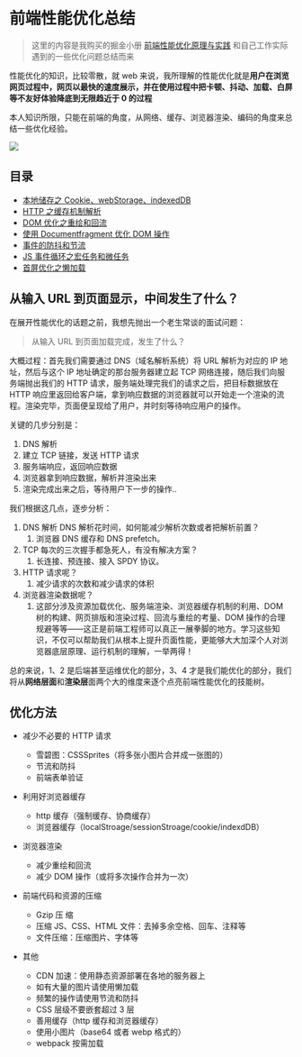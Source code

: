 # 前端性能优化总结

> 这里的内容是我购买的掘金小册 [前端性能优化原理与实践](https://juejin.im/book/6844733750048210957/section/6844733750031417352) 和自己工作实际遇到的一些优化问题总结而来

性能优化的知识，比较零散，就 web 来说，我所理解的性能优化就是**用户在浏览网页过程中，网页以最快的速度展示，并在使用过程中把卡顿、抖动、加载、白屏等不友好体验降底到无限趋近于 0 的过程**

本人知识所限，只能在前端的角度，从网络、缓存、浏览器渲染、编码的角度来总结一些优化经验。

![](https://user-gold-cdn.xitu.io/2018/10/23/1669f5358f63c0f8?imageView2/0/w/1280/h/960/format/webp/ignore-error/1)

## 目录

- [本地储存之 Cookie、webStorage、indexedDB](/articles/Performance/本地储存之Cookie、webStorage、indexedDB.html)
- [HTTP 之缓存机制解析](/articles/Performance/HTTP之缓存机制解析.html)
- [DOM 优化之重绘和回流](/articles/Performance/DOM优化之重绘和回流.html)
- [使用 Documentfragment 优化 DOM 操作](/articles/Performance/使用Documentfragment优化DOM操作.html)
- [事件的防抖和节流](/articles/Performance/事件的防抖和节流.html)
- [JS 事件循环之宏任务和微任务](/articles/Performance/JS事件循环之宏任务和微任务.html)
- [首屏优化之懒加载](/articles/Performance/首屏优化之懒加载.html)

## 从输入 URL 到页面显示，中间发生了什么？

在展开性能优化的话题之前，我想先抛出一个老生常谈的面试问题：

> 从输入 URL 到页面加载完成，发生了什么？

大概过程：首先我们需要通过 DNS（域名解析系统）将 URL 解析为对应的 IP 地址，然后与这个 IP 地址确定的那台服务器建立起 TCP 网络连接，随后我们向服务端抛出我们的 HTTP 请求，服务端处理完我们的请求之后，把目标数据放在 HTTP 响应里返回给客户端，拿到响应数据的浏览器就可以开始走一个渲染的流程。渲染完毕，页面便呈现给了用户，并时刻等待响应用户的操作。

关键的几步分别是：

1. DNS 解析
2. 建立 TCP 链接，发送 HTTP 请求
3. 服务端响应，返回响应数据
4. 浏览器拿到响应数据，解析并渲染出来
5. 渲染完成出来之后，等待用户下一步的操作..

我们根据这几点，逐步分析：

1. DNS 解析
   DNS 解析花时间，如何能减少解析次数或者把解析前置？
   1. 浏览器 DNS 缓存和 DNS prefetch。
2. TCP 每次的三次握手都急死人，有没有解决方案？
   1. 长连接、预连接、接入 SPDY 协议。
3. HTTP 请求呢？
   1. 减少请求的次数和减少请求的体积
4. 浏览器渲染数据呢？
   1. 这部分涉及资源加载优化、服务端渲染、浏览器缓存机制的利用、DOM 树的构建、网页排版和渲染过程、回流与重绘的考量、DOM 操作的合理规避等等——这正是前端工程师可以真正一展拳脚的地方。学习这些知识，不仅可以帮助我们从根本上提升页面性能，更能够大大加深个人对浏览器底层原理、运行机制的理解，一举两得！

总的来说，1、2 是后端甚至运维优化的部分，3、4 才是我们能优化的部分，我们将从**网络层面**和**渲染层**面两个大的维度来逐个点亮前端性能优化的技能树。

## 优化方法

- 减少不必要的 HTTP 请求
  - 雪碧图：CSSSprites（将多张小图片合并成一张图的）
  - 节流和防抖
  - 前端表单验证
- 利用好浏览器缓存
  - http 缓存（强制缓存、协商缓存）
  - 浏览器缓存（localStroage/sessionStroage/cookie/indexdDB）
- 浏览器渲染
  - 减少重绘和回流
  - 减少 DOM 操作（或将多次操作合并为一次）
- 前端代码和资源的压缩

  - Gzip 压 缩
  - 压缩 JS、CSS、HTML 文件：去掉多余空格、回车、注释等
  - 文件压缩：压缩图片、字体等

- 其他
  - CDN 加速：使用静态资源部署在各地的服务器上
  - 如有大量的图片请使用懒加载
  - 频繁的操作请使用节流和防抖
  - CSS 层级不要嵌套超过 3 层
  - 善用缓存（http 缓存和浏览器缓存）
  - 使用小图片（base64 或者 webp 格式的）
  - webpack 按需加载
